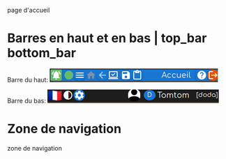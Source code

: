 page d'accueil

# Barres en haut et en bas | top_bar bottom_bar
Barre du haut: 
<img src="top_bar.png" style="background-color:white">

Barre du bas: 
<img src="bottom_bar.png" style="background-color:white">

# Zone de navigation
zone de navigation
